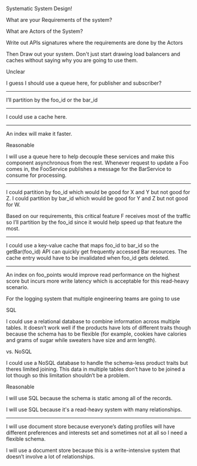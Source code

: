 Systematic System Design!


What are your Requirements of the system?

What are Actors of the System?

Write out APIs signatures where the requirements are done by the Actors

Then Draw out your system. Don't just start drawing load balancers and caches without saying why you are going to use them. 


Unclear

I guess I should use a queue here, for publisher and subscriber?

---

I’ll partition by the foo_id or the bar_id

---

I could use a cache here.

---

An index will make it faster.

Reasonable

I will use a queue here to help decouple these services and make this component asynchronous from the rest. Whenever request to update a Foo comes in, the FooService publishes a message for the BarService to consume for processing.

---

I could partition by foo_id which would be good for X and Y but not good for Z. I could partition by bar_id which would be good for Y and Z but not good for W. 

Based on our requirements, this critical feature F receives most of the traffic so I’ll partition by the foo_id since it would help speed up that feature the most.

---

I could use a key-value cache that maps foo_id to bar_id so the getBar(foo_id) API can quickly get frequently accessed Bar resources. The cache entry would have to be invalidated when foo_id gets deleted.

---

An index on foo_points would improve read performance on the highest score but incurs more write latency which is acceptable for this read-heavy scenario.


For the logging system that multiple engineering teams are going to use

SQL

I could use a relational database to combine information across multiple tables. It doesn’t work well if the products have lots of different traits though because the schema has to be flexible (for example, cookies have calories and grams of sugar while sweaters have size and arm length).

vs. 
NoSQL

I could use a NoSQL database to handle the schema-less product traits but theres limited joining. This data in multiple tables don’t have to be joined a lot though so this limitation shouldn’t be a problem.

Reasonable

I will use SQL because the schema is static among all of the records.

I will use SQL because it's a read-heavy system with many relationships.

---

I will use document store because everyone’s dating profiles will have different preferences and interests set and sometimes not at all so I need a flexible schema.

I will use a document store because this is a write-intensive system that doesn’t involve a lot of relationships.
